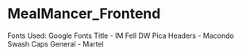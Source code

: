# MealMancer_Frontend

Fonts Used: Google Fonts
Title - IM Fell DW Pica
Headers - Macondo Swash Caps
General - Martel
